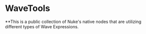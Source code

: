 # WaveTools

**This is a public collection of Nuke's native nodes that are
utilizing different types of Wave Expressions.
